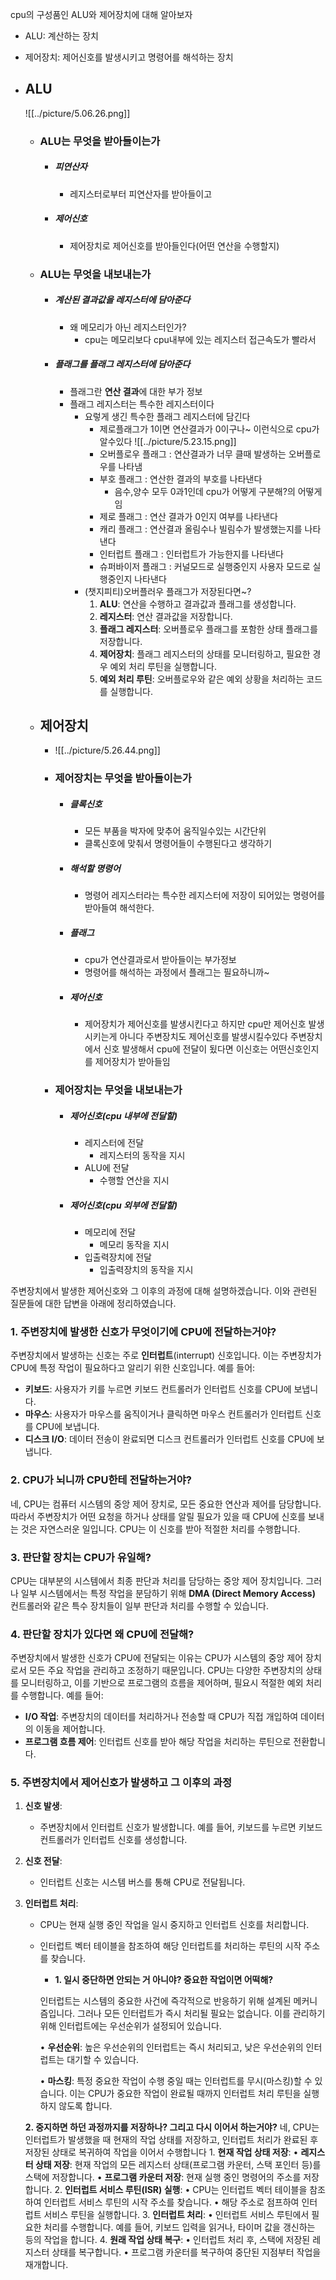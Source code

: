 cpu의 구성품인 ALU와 제어장치에 대해 알아보자
- ALU: 계산하는 장치
- 제어장치: 제어신호를 발생시키고 명령어를 해석하는 장치

- ## ALU
	![[../picture/5.06.26.png]]
	- ### ALU는 무엇을 받아들이는가
		- ##### 피연산자
			- 레지스터로부터 피연산자를 받아들이고
		- ##### 제어신호
			- 제어장치로 제어신호를 받아들인다(어떤 연산을 수행할지)
	- ### ALU는 무엇을 내보내는가
		- ##### **계산된 결과값**을 레지스터에 담아준다
			- 왜 메모리가 아닌 레지스터인가?
				- cpu는 메모리보다 cpu내부에 있는 레지스터 접근속도가 빨라서
		- ##### **플래그**를 플래그 레지스터에 담아준다
			- 플래그란 **연산 결과**에 대한 부가 정보
			- 플래그 레지스터는 특수한 레지스터이다
				- 요렇게 생긴 특수한 플래그 레지스터에 담긴다
					- 제로플래그가 1이면 연산결과가 0이구나~ 이런식으로 cpu가 알수있다
					![[../picture/5.23.15.png]]
					- 오버플로우 플래그 : 연산결과가 너무 클때 발생하는 오버플로우를 나타냄
					- 부호 플래그 : 연산한 결과의 부호를 나타낸다
						- 음수,양수 모두 0과1인데 cpu가 어떻게 구분해?의 어떻게임
					- 제로 플래그 : 연산 결과가 0인지 여부를 나타낸다
					- 캐리 플래그 : 연산결과 올림수나 빌림수가 발생했는지를 나타낸다
					- 인터럽트 플래그 : 인터럽트가 가능한지를 나타낸다
					- 슈퍼바이저 플래그 : 커널모드로 실행중인지 사용자 모드로 실행중인지 나타낸다
				- (챗지피티)오버플러우 플래그가 저장된다면~?
					1. **ALU**: 연산을 수행하고 결과값과 플래그를 생성합니다.
					2. **레지스터**: 연산 결과값을 저장합니다.
					3. **플래그 레지스터**: 오버플로우 플래그를 포함한 상태 플래그를 저장합니다.
					4. **제어장치**: 플래그 레지스터의 상태를 모니터링하고, 필요한 경우 예외 처리 루틴을 실행합니다.
					5. **예외 처리 루틴**: 오버플로우와 같은 예외 상황을 처리하는 코드를 실행합니다.
	- ## 제어장치
		- ![[../picture/5.26.44.png]]
		- ### 제어장치는 무엇을 받아들이는가
			- ##### 클록신호
				- 모든 부품을 박자에 맞추어 움직일수있는 시간단위
				- 클록신호에 맞춰서 명령어들이 수행된다고 생각하기
			- ##### 해석할 명령어
				- 명령어 레지스터라는 특수한 레지스터에 저장이 되어있는 명령어를 받아들여 해석한다.
			- ##### 플래그
				- cpu가 연산결과로서 받아들이는 부가정보
				- 명령어를 해석하는 과정에서 플래그는 필요하니까~
			- ##### 제어신호
				- 제어장치가 제어신호를 발생시킨다고 하지만
					cpu만 제어신호 발생시키는게 아니다 주변장치도 제어신호를 발생시킬수있다
					주변장치에서 신호 발생해서 cpu에 전달이 됬다면 이신호는 어떤신호인지를 제어장치가 받아들임 
		- ### 제어장치는 무엇을 내보내는가
			- ##### 제어신호(cpu 내부에 전달할)
				- 레지스터에 전달
					- 레지스터의 동작을 지시
				- ALU에 전달
					- 수행할 연산을 지시
			- ##### 제어신호(cpu 외부에 전달할)
				- 메모리에 전달
					- 메모리 동작을 지시
				- 입출력장치에 전달
					- 입출력장치의 동작을 지시



주변장치에서 발생한 제어신호와 그 이후의 과정에 대해 설명하겠습니다. 이와 관련된 질문들에 대한 답변을 아래에 정리하였습니다.

### 1. 주변장치에 발생한 신호가 무엇이기에 CPU에 전달하는거야?
주변장치에서 발생하는 신호는 주로 **인터럽트**(interrupt) 신호입니다. 이는 주변장치가 CPU에 특정 작업이 필요하다고 알리기 위한 신호입니다. 예를 들어:
- **키보드**: 사용자가 키를 누르면 키보드 컨트롤러가 인터럽트 신호를 CPU에 보냅니다.
- **마우스**: 사용자가 마우스를 움직이거나 클릭하면 마우스 컨트롤러가 인터럽트 신호를 CPU에 보냅니다.
- **디스크 I/O**: 데이터 전송이 완료되면 디스크 컨트롤러가 인터럽트 신호를 CPU에 보냅니다.

### 2. CPU가 뇌니까 CPU한테 전달하는거야?
네, CPU는 컴퓨터 시스템의 중앙 제어 장치로, 모든 중요한 연산과 제어를 담당합니다. 따라서 주변장치가 어떤 요청을 하거나 상태를 알릴 필요가 있을 때 CPU에 신호를 보내는 것은 자연스러운 일입니다. CPU는 이 신호를 받아 적절한 처리를 수행합니다.

### 3. 판단할 장치는 CPU가 유일해?
CPU는 대부분의 시스템에서 최종 판단과 처리를 담당하는 중앙 제어 장치입니다. 그러나 일부 시스템에서는 특정 작업을 분담하기 위해 **DMA (Direct Memory Access)** 컨트롤러와 같은 특수 장치들이 일부 판단과 처리를 수행할 수 있습니다.

### 4. 판단할 장치가 있다면 왜 CPU에 전달해?
주변장치에서 발생한 신호가 CPU에 전달되는 이유는 CPU가 시스템의 중앙 제어 장치로서 모든 주요 작업을 관리하고 조정하기 때문입니다. CPU는 다양한 주변장치의 상태를 모니터링하고, 이를 기반으로 프로그램의 흐름을 제어하며, 필요시 적절한 예외 처리를 수행합니다. 예를 들어:
- **I/O 작업**: 주변장치의 데이터를 처리하거나 전송할 때 CPU가 직접 개입하여 데이터의 이동을 제어합니다.
- **프로그램 흐름 제어**: 인터럽트 신호를 받아 해당 작업을 처리하는 루틴으로 전환합니다.

### 5. 주변장치에서 제어신호가 발생하고 그 이후의 과정

1. **신호 발생**:
   - 주변장치에서 인터럽트 신호가 발생합니다. 예를 들어, 키보드를 누르면 키보드 컨트롤러가 인터럽트 신호를 생성합니다.

2. **신호 전달**:
   - 인터럽트 신호는 시스템 버스를 통해 CPU로 전달됩니다.

3. **인터럽트 처리**:
   - CPU는 현재 실행 중인 작업을 일시 중지하고 인터럽트 신호를 처리합니다.
   - 인터럽트 벡터 테이블을 참조하여 해당 인터럽트를 처리하는 루틴의 시작 주소를 찾습니다.
	   - **1. 일시 중단하면 안되는 거 아니야? 중요한 작업이면 어떡해?**
		
		인터럽트는 시스템의 중요한 사건에 즉각적으로 반응하기 위해 설계된 메커니즘입니다. 그러나 모든 인터럽트가 즉시 처리될 필요는 없습니다. 이를 관리하기 위해 인터럽트에는 우선순위가 설정되어 있습니다.
		
		  
		
		• **우선순위**: 높은 우선순위의 인터럽트는 즉시 처리되고, 낮은 우선순위의 인터럽트는 대기할 수 있습니다.
		
		• **마스킹**: 특정 중요한 작업이 수행 중일 때는 인터럽트를 무시(마스킹)할 수 있습니다. 이는 CPU가 중요한 작업이 완료될 때까지 인터럽트 처리 루틴을 실행하지 않도록 합니다.
	
	  
	
	**2. 중지하면 하던 과정까지를 저장하나? 그리고 다시 이어서 하는거야?**
		네, CPU는 인터럽트가 발생했을 때 현재의 작업 상태를 저장하고, 인터럽트 처리가 완료된 후 저장된 상태로 복귀하여 작업을 이어서 수행합니다
		1. **현재 작업 상태 저장**:
		• **레지스터 상태 저장**: 현재 작업의 모든 레지스터 상태(프로그램 카운터, 스택 포인터 등)를 스택에 저장합니다.
		• **프로그램 카운터 저장**: 현재 실행 중인 명령어의 주소를 저장합니다.
		2. **인터럽트 서비스 루틴(ISR) 실행**:
		• CPU는 인터럽트 벡터 테이블을 참조하여 인터럽트 서비스 루틴의 시작 주소를 찾습니다.
		• 해당 주소로 점프하여 인터럽트 서비스 루틴을 실행합니다.
		3. **인터럽트 처리**:
		• 인터럽트 서비스 루틴에서 필요한 처리를 수행합니다. 예를 들어, 키보드 입력을 읽거나, 타이머 값을 갱신하는 등의 작업을 합니다.
		4. **원래 작업 상태 복구**:
		• 인터럽트 처리 후, 스택에 저장된 레지스터 상태를 복구합니다.
		• 프로그램 카운터를 복구하여 중단된 지점부터 작업을 재개합니다.
		  
	
